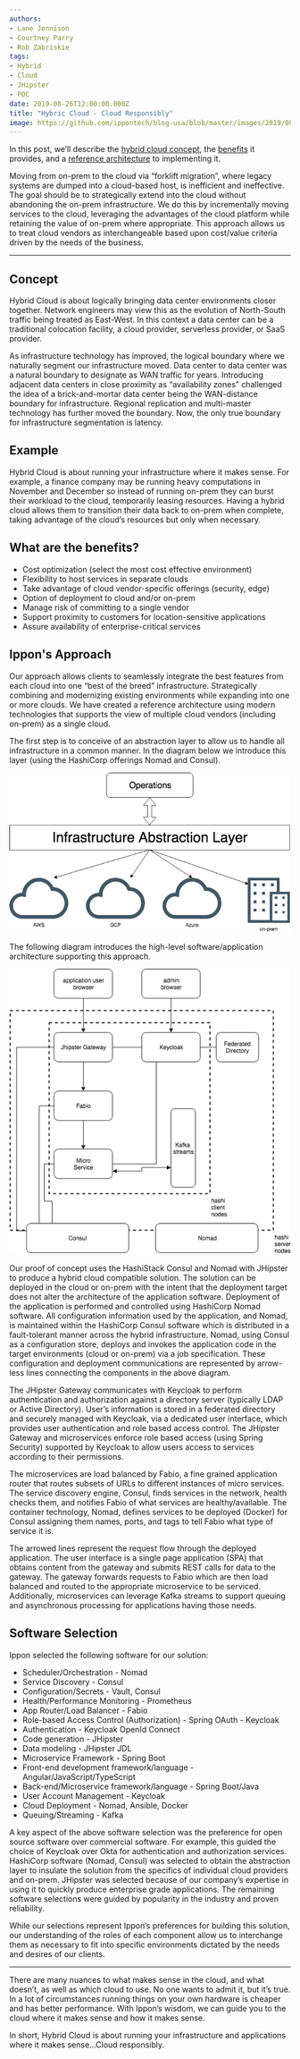 ```yaml
---
authors:
- Lane Jennison
- Courtney Parry
- Rob Zabriskie
tags:
- Hybrid
- Cloud
- JHipster
- POC
date: 2019-08-26T12:00:00.000Z
title: "Hybric Cloud - Cloud Responsibly"
image: https://github.com/ippontech/blog-usa/blob/master/images/2019/08/hybrid-cloud.jpg
---
```


In this post, we’ll describe the <a href="#concept">hybrid cloud concept</a>, the <a href="#benefits">benefits</a> it provides, and a <a href="#architecture">reference architecture</a> to implementing it.

Moving from on-prem to the cloud via “forklift migration”, where legacy systems are dumped into a cloud-based host, is inefficient and ineffective. The goal should be to strategically extend into the cloud without abandoning the on-prem infrastructure. We do this by incrementally moving services to the cloud, leveraging the advantages of the cloud platform while retaining the value of on-prem where appropriate. This approach allows us to treat cloud vendors as interchangeable based upon cost/value criteria driven by the needs of the business. 

---




<h2 id="concept">Concept</h2>
Hybrid Cloud is about logically bringing data center environments closer together. Network engineers may view this as the evolution of North-South traffic being treated as East-West. In this context a data center can be a traditional colocation facility, a cloud provider, serverless provider, or SaaS provider. 

As infrastructure technology has improved, the logical boundary where we naturally segment our infrastructure moved. Data center to data center was a natural boundary to designate as WAN traffic for years. Introducing adjacent data centers in close proximity as “availability zones” challenged the idea of a brick-and-mortar data center being the WAN-distance boundary for infrastructure. Regional replication and multi-master technology has further moved the boundary. Now, the only true boundary for infrastructure segmentation is latency.

<h2>Example</h2>
Hybrid Cloud is about running your infrastructure where it makes sense. For example, a finance company may be running heavy computations in November and December so instead of running on-prem they can burst their workload to the cloud, temporarily leasing resources. Having a hybrid cloud allows them to transition their data back to on-prem when complete, taking advantage of the cloud’s resources but only when necessary.

<h2 id="benefits">What are the benefits?</h2>

- Cost optimization (select the most cost effective environment)
- Flexibility to host services in separate clouds
- Take advantage of cloud vendor-specific offerings (security, edge)
- Option of deployment to cloud and/or on-prem
- Manage risk of committing to a single vendor
- Support proximity to customers for location-sensitive applications
- Assure availability of enterprise-critical services

<h2 id="architecture">Ippon's Approach</h2>
Our approach allows clients to seamlessly integrate the best features from each cloud into one “best of the breed” infrastructure. Strategically combining and modernizing existing environments while expanding into one or more clouds.  We have created a reference architecture using modern technologies that supports the view of multiple cloud vendors (including on-prem) as a single cloud.  

The first step is to conceive of an abstraction layer to allow us to handle all infrastructure in a common manner.  In the diagram below we introduce this layer (using the HashiCorp offerings Nomad and Consul).


![alternate text](https://github.com/ippontech/blog-usa/blob/master/images/2019/08/IpponWay-Hybrid-Cloud.png)


The following diagram introduces the high-level software/application architecture supporting this approach.


![alternate text](https://github.com/ippontech/blog-usa/blob/master/images/2019/08/IpponWay-Software-Architecture.png)

Our proof of concept uses the HashiStack Consul and Nomad with JHipster to produce a hybrid cloud compatible solution. The solution can be deployed in the cloud or on-prem with the intent that the deployment target does not alter the architecture of the application software.  Deployment of the application is performed and controlled using HashiCorp Nomad software. All configuration information used by the application, and Nomad, is maintained within the HashiCorp Consul software which is distributed in a fault-tolerant manner across the hybrid infrastructure. Nomad, using Consul as a configuration store, deploys and invokes the application code in the target environments (cloud or on-prem) via a job specification.  These configuration and deployment communications are represented by arrow-less lines connecting the components in the above diagram.

The JHipster Gateway communicates with Keycloak to perform authentication and authorization against a directory server (typically LDAP or Active Directory). User’s information is stored in a federated directory and securely managed with Keycloak, via a dedicated user interface, which provides user authentication and role based access control. The JHipster Gateway and microservices enforce role based access (using Spring Security) supported by Keycloak to allow users access to services according to their permissions. 

The microservices are load balanced by Fabio, a fine grained application router that routes subsets of URLs to different instances of micro services. The service discovery engine, Consul, finds services in the network, health checks them, and notifies Fabio of what services are healthy/available. The container technology, Nomad, defines services to be deployed (Docker) for Consul assigning them names, ports, and tags to tell Fabio what type of service it is.

The arrowed lines represent the request flow through the deployed application. The user interface is a single page application (SPA) that obtains content from the gateway and submits REST calls for data to the gateway. The gateway forwards requests to Fabio which are then load balanced and routed to the appropriate microservice to be serviced. Additionally, microservices can leverage Kafka streams to support queuing and asynchronous processing for applications having those needs.

<h2>Software Selection</h2>
Ippon selected the following software for our solution:

- Scheduler/Orchestration - Nomad
- Service Discovery - Consul
- Configuration/Secrets - Vault, Consul
- Health/Performance Monitoring - Prometheus
- App Router/Load Balancer - Fabio
- Role-based Access Control (Authorization) - Spring OAuth - Keycloak
- Authentication - Keycloak OpenId Connect
- Code generation - JHipster
- Data modeling - JHipster JDL
- Microservice Framework - Spring Boot
- Front-end development framework/language - Angular/JavaScript/TypeScript
- Back-end/Microservice framework/language - Spring Boot/Java
- User Account Management - Keycloak
- Cloud Deployment - Nomad, Ansible, Docker
- Queuing/Streaming - Kafka

A key aspect of the above software selection was the preference for open source software over commercial software. For example, this guided the choice of Keycloak over Okta for
authentication and authorization services. HashiCorp software (Nomad, Consul) was selected to obtain the abstraction layer to insulate the solution from the specifics of individual cloud providers and on-prem. JHipster was selected because of our company’s expertise in using it to quickly produce enterprise grade applications. The remaining software selections were guided by popularity in the industry and proven reliability.

While our selections represent Ippon’s preferences for building this solution, our understanding of the roles of each component allow us to interchange them as necessary to fit into specific environments dictated by the needs and desires of our clients.

---
There are many nuances to what makes sense in the cloud, and what doesn’t, as well as which cloud to use. No one wants to admit it, but it’s true. In a lot of circumstances running things on your own hardware is cheaper and has better performance. With Ippon’s wisdom, we can guide you to the cloud where it makes sense and how it makes sense.

In short, Hybrid Cloud is about running your infrastructure and applications where it makes sense...Cloud responsibly.

